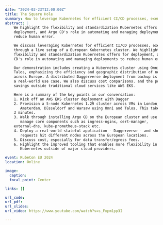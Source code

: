 ```yaml
---
date: "2024-03-23T12:00:00Z"
title: The Square Hole
summary: How to leverage Kubernetes for efficient CI/CD processes, exemplified through a live setup of a European Kubernetes cluster.
abstract: |
    We highlight the flexibility and standardization Kubernetes offers for
    deployment, and Argo CD's role in automating and managing deployments to
    reduce human error.

    We discuss leveraging Kubernetes for efficient CI/CD processes, exemplified
    through a live setup of a European Kubernetes cluster. We highlight the
    flexibility and standardization Kubernetes offers for deployment, and Argo
    CD's role in automating and managing deployments to reduce human error.

    Our demonstration includes creating a Kubernetes cluster using Omni &
    Talos, emphasizing the efficiency and geographic distribution of nodes
    across Europe. A distributed Daggerverse deployment from backup is used as
    a real-world use case. We also discuss cost comparisons, and the potential
    savings outside traditional cloud services like AWS EKS.

    Here is a summary of the key points in our conversation:
    1. Kick off an AWS EKS cluster deployment with Dagger
    2. Provision a 5-node Kubernetes 1.29 cluster across VMs in London, Paris,
       Amsterdam, Düsseldorf and Warsaw using Omni and Talos. This takes around
    3 minutes.
    3. Walk through installing Argo CD on the European cluster and use it to
       manage core components such as ingress-nginx, cert-manager,
    external-dns, kube-prometheus-stack etc.
    4. Deploy a real-world stateful application - Daggerverse - and show how
       requests hit different nodes across the European locations.
    5. Discuss cost, especially for data transfer/egress fees.
    6. Highlight the improved tooling that enables more flexibility in running
       Kubernetes outside of major cloud providers.

event: KubeCon EU 2024
location: Online

image:
  caption:
  focal_point: Center

links: []

url_code:
url_pdf:
url_slides:
url_video: https://www.youtube.com/watch?v=s_Fxpm1pp3I

---
```

